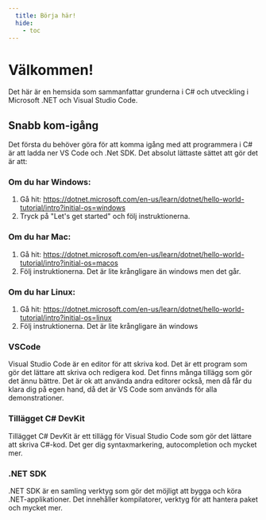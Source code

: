 ```yaml
---
  title: Börja här!
  hide:
    - toc
---
```


# Välkommen!

Det här är en hemsida som sammanfattar grunderna i C# och utveckling i Microsoft .NET och Visual Studio Code.

## Snabb kom-igång
Det första du behöver göra för att komma igång med att programmera i C# är att ladda ner VS Code och .Net SDK. Det absolut lättaste sättet att gör det är att:

### Om du har Windows:
1. Gå hit: https://dotnet.microsoft.com/en-us/learn/dotnet/hello-world-tutorial/intro?initial-os=windows
2. Tryck på "Let's get started" och följ instruktionerna.

### Om du har Mac:
1. Gå hit: https://dotnet.microsoft.com/en-us/learn/dotnet/hello-world-tutorial/intro?initial-os=macos
2. Följ instruktionerna. Det är lite krångligare än windows men det går.

### Om du har Linux:
1. Gå hit: https://dotnet.microsoft.com/en-us/learn/dotnet/hello-world-tutorial/intro?initial-os=linux
2. Följ instruktionerna. Det är lite krångligare än windows

### VSCode

Visual Studio Code är en editor för att skriva kod. Det är ett program som gör det lättare att skriva och redigera kod. Det finns många tillägg som gör det ännu bättre. Det är ok att använda andra editorer också, men då får du klara dig på egen hand, då det är VS Code som används för alla demonstrationer.

### Tillägget C# DevKit

Tillägget C# DevKit är ett tillägg för Visual Studio Code som gör det lättare att skriva C#-kod. Det ger dig syntaxmarkering, autocompletion och mycket mer.

### .NET SDK

.NET SDK är en samling verktyg som gör det möjligt att bygga och köra .NET-applikationer. Det innehåller kompilatorer, verktyg för att hantera paket och mycket mer.

